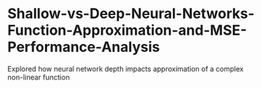 # Shallow-vs-Deep-Neural-Networks-Function-Approximation-and-MSE-Performance-Analysis
Explored how neural network depth impacts approximation of a complex non-linear function
